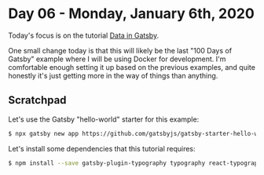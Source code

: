 # Day 06 - Monday, January 6th, 2020

Today's focus is on the tutorial [Data in Gatsby](https://www.gatsbyjs.org/tutorial/part-four/).

One small change today is that this will likely be the last "100 Days of Gatsby" example where I will be using Docker for development. I'm comfortable enough setting it up based on the previous examples, and quite honestly it's just getting more in the way of things than anything.

## Scratchpad

Let's use the Gatsby "hello-world" starter for this example:

```sh
$ npx gatsby new app https://github.com/gatsbyjs/gatsby-starter-hello-world
```

Let's install some dependencies that this tutorial requires:

```sh
$ npm install --save gatsby-plugin-typography typography react-typography typography-theme-kirkham gatsby-plugin-emotion @emotion/core
```
